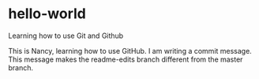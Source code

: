 # hello-world
Learning how to use Git and Github

This is Nancy, learning how to use GitHub. I am writing a commit message. This message makes the readme-edits branch different from the master branch.
